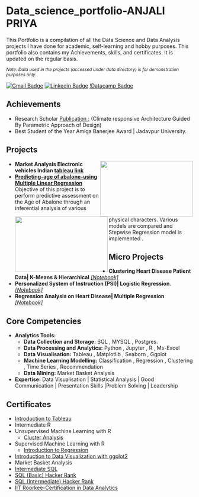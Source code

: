 # Data_science_portfolio-ANJALI PRIYA
This Portfolio is a compilation of all the Data Science and Data Analysis projects I have done for academic, self-learning and hobby purposes. This portfolio also contains my Achievements, skills, and certificates. It is updated on the regular basis.
 
<sub>*Note: Data used in the projects (accessed under data directory) is for demonstration purposes only.*</sub>

[![Gmail Badge](https://img.shields.io/badge/Gmail-D14836?style=flat&logo=gmail&logoColor=white&link=mailto:clebiomojunior@gmail.com)](mailto:anjalipriya130@gmail.com)
[![Linkedin Badge](https://img.shields.io/badge/LinkedIn-0077B5?style=flat&logo=linkedin&logoColor=white)](www.linkedin.com/in/anjali-priya-1aa0aa174)
[!Datacamp Badge](https://ccweb.imgix.net/https%3A%2F%2Fwww.classcentral.com%2Fimages%2Flogos%2Fproviders%2Fdatacamp-hz.png?auto=format&ixlib=php-3.3.1&s=4b2d735af1991a06fcc63b5037a05cc8)
## Achievements
- Research Scholar [Publication :](https://journalsacfa.apeejay.edu/index.php/descriptio/article/view/16) (Climate responsive Architecture Guided By Parametric Approach of Design)
- Best Student of the Year Amiga Banerjee Award | Jadavpur University.

## Projects
- <img  align="right" width="250" height="150" src="https://static.vecteezy.com/system/resources/previews/005/922/757/original/electric-car-future-power-in-the-illustration-with-electric-cars-and-charger-vector.jpg">**Market Analysis Electronic vehicles Indian [tableau link](https://public.tableau.com/views/EVMarketanalysis/D-PerformanceAnalysis?:language=en-US&:display_count=n&:origin=viz_share_link)** 
- <img align="left" width="250" height="150" src="https://user-images.githubusercontent.com/69565322/197915192-90a279d3-b3a7-4c6d-b537-70c29eae9a19.png">**[Predicting-age of abalone-using Multiple Linear Regression](https://anjali130priya.github.io/Predicting-age-of-abalone-using-Multiple-Linear-Regression/Predicting-age-of-abalone-using-Multiple-Linear-Regression.html)**
Objective of this project is to perform predictive assessment on the Age of Abalone through an inferential analysis of various physical characters. Various models are compared and Stepwise Regression model is implemented .







## Micro Projects
- **Clustering Heart Disease Patient Data| K-Means & Hierarchical** *[[Notebook]](https://anjali130priya.github.io/Micro-Projects--DataScience-/Clustering/Clustering-hierarchial.html)*
- **Personalized System of Instruction (PSI)| Logistic Regression**. *[[Notebook]](https://github.com/anjali130priya/Micro-Projects--DataScience-/blob/98e247b2a139f1d2b628a33a7b619b2bf80a2c9d/Logistic%20Regression/Personalized-System-of-Instruction--PSI----using---Classification.md)*
- **Regression Analysis on Heart Disease| Multiple Regression**. *[[Notebook]](https://anjali130priya.github.io/Micro-Projects--DataScience-/Multiple%20linear%20regression/Regression-Analysis-on-Heart-Disease.html)*






## Core Competencies
- **Analytics Tools:**
    * **Data Collection and Storage:** SQL , MYSQL , Postgres. 
    * **Data Processing and Analytics:** Python , Jupyter , R , Ms-Excel
    * **Data Visualisation:** Tableau ,  Matplotlib , Seaborn , Ggplot
    * **Machine Learning Modelling:** Classification , Regression , Clustering , Time Series , Recommendation
    * **Data Mining:** Market Basket Analysis 
- **Expertise:** Data Visualisation | Statistical Analysis | Good Communication | Presentation Skills |Problem Solving | Leadership


## Certificates
- [Introduction to Tableau](https://www.datacamp.com/statement-of-accomplishment/course/cf4c8c5de4086bd1e48080dbb48c8f53f619b385)
- Intermediate R
- Unsupervised Machine Learning with R
  - [Cluster Analysis](https://www.datacamp.com/statement-of-accomplishment/course/cf4c8c5de4086bd1e48080dbb48c8f53f619b385)
- Supervised Machine Learning with R
  - [Introduction to Regression](https://www.datacamp.com/statement-of-accomplishment/course/17f44b71b8bff309f4a17bb2a4ea279420eea1df)
- [Introduction to Data Visualization with ggplot2](https://www.datacamp.com/statement-of-accomplishment/course/5cb094676a633f6130ce6380aa0f4a5601593f68)
- Market Basket Analysis
- [Intermediate SQL](https://www.datacamp.com/statement-of-accomplishment/course/b10acc1746933739c17731b426ee816509bdfb5c)
- [SQL (Basic) Hacker Rank](https://www.hackerrank.com/certificates/78f8588c9c00)
- [SQL (Intermediate) Hacker Rank](https://www.hackerrank.com/certificates/ce7cae1ca187)
- [IIT Roorkee-Certification in Data Analytics](https://drive.google.com/file/d/1362TkNzVyNJpMcFtyCrtYS3JTpJMGB29/view?usp=share_link)

